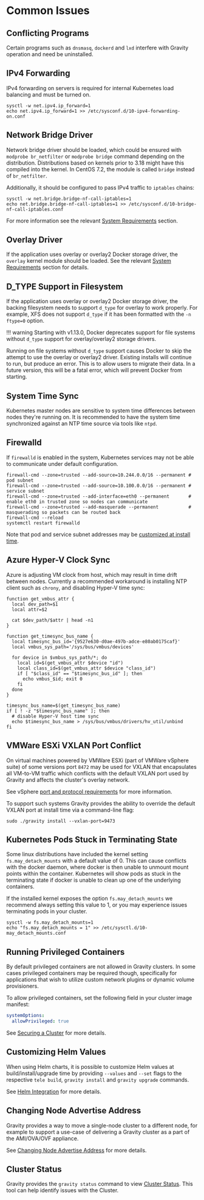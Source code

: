 # Common Issues

## Conflicting Programs

Certain programs such as `dnsmasq`, `dockerd` and `lxd` interfere with Gravity operation and need be uninstalled.

## IPv4 Forwarding

IPv4 forwarding on servers is required for internal Kubernetes load balancing and must be turned on.

```bsh
sysctl -w net.ipv4.ip_forward=1
echo net.ipv4.ip_forward=1 >> /etc/sysconf.d/10-ipv4-forwarding-on.conf
```

## Network Bridge Driver

Network bridge driver should be loaded, which could be ensured with `modprobe br_netfilter` or `modprobe bridge` command depending on the distribution.
Distributions based on kernels prior to 3.18 might have this compiled into the kernel.
In CentOS 7.2, the module is called `bridge` instead of `br_netfilter`.

Additionally, it should be configured to pass IPv4 traffic to `iptables` chains:

```bsh
sysctl -w net.bridge.bridge-nf-call-iptables=1
echo net.bridge.bridge-nf-call-iptables=1 >> /etc/sysconf.d/10-bridge-nf-call-iptables.conf
```

For more information see the relevant [System Requirements](requirements.md#br_netfilter-module)
section.

## Overlay Driver

If the application uses overlay or overlay2 Docker storage driver, the
`overlay` kernel module should be loaded. See the relevant
[System Requirements](requirements.md#overlay-module) section for details.

## D_TYPE Support in Filesystem

If the application uses overlay or overlay2 Docker storage driver, the backing
filesystem needs to support `d_type` for overlay to work properly.
For example, XFS does not support `d_type` if it has been formatted with the
`-n ftype=0` option.

!!! warning
    Starting with v1.13.0, Docker deprecates support for file systems without `d_type`
    support for overlay/overlay2 storage drivers.

Running on file systems without `d_type` support causes Docker to skip the attempt
to use the overlay or overlay2 driver. Existing installs will continue to run,
but produce an error. This is to allow users to migrate their data.
In a future version, this will be a fatal error, which will prevent Docker from
starting.

## System Time Sync

Kubernetes master nodes are sensitive to system time differences between nodes they're running on. It is recommended to have the system time synchronized against an NTP time source via tools like `ntpd`.

##  Firewalld

If `firewalld` is enabled in the system, Kubernetes services may not be able to communicate under default configuration.

```bsh
firewall-cmd --zone=trusted --add-source=10.244.0.0/16 --permanent # pod subnet
firewall-cmd --zone=trusted --add-source=10.100.0.0/16 --permanent # service subnet
firewall-cmd --zone=trusted --add-interface=eth0 --permanent       # enable eth0 in trusted zone so nodes can communicate
firewall-cmd --zone=trusted --add-masquerade --permanent           # masquerading so packets can be routed back
firewall-cmd --reload
systemctl restart firewalld
```

Note that pod and service subnet addresses may be [customized at install time](installation.md).

## Azure Hyper-V Clock Sync

Azure is adjusting VM clock from host, which may result in time drift between nodes.
Currently a recommended workaround is installing NTP client such as `chrony`, and disabling Hyper-V time sync:

```
function get_vmbus_attr {
  local dev_path=$1
  local attr=$2

  cat $dev_path/$attr | head -n1
}

function get_timesync_bus_name {
  local timesync_bus_id='{9527e630-d0ae-497b-adce-e80ab0175caf}'
  local vmbus_sys_path='/sys/bus/vmbus/devices'

  for device in $vmbus_sys_path/*; do
    local id=$(get_vmbus_attr $device "id")
    local class_id=$(get_vmbus_attr $device "class_id")
    if [ "$class_id" == "$timesync_bus_id" ]; then
      echo vmbus_$id; exit 0
    fi
  done
}

timesync_bus_name=$(get_timesync_bus_name)
if [ ! -z "$timesync_bus_name" ]; then
  # disable Hyper-V host time sync
  echo $timesync_bus_name > /sys/bus/vmbus/drivers/hv_util/unbind
fi
```

## VMWare ESXi VXLAN Port Conflict

On virtual machines powered by VMWare ESXi (part of VMWare vSphere suite) of
some versions port `8472` may be used for VXLAN that encapsulates all VM-to-VM
traffic which conflicts with the default VXLAN port used by Gravity and affects
the cluster's overlay network.

See vSphere [port and protocol requirements](https://docs.vmware.com/en/VMware-NSX-Data-Center-for-vSphere/6.4/com.vmware.nsx.install.doc/GUID-E7C4E61C-1F36-457C-ACC5-EAF955C46E8B.html)
for more information.

To support such systems Gravity provides the ability to override the default
VXLAN port at install time via a command-line flag:

```shell
sudo ./gravity install --vxlan-port=9473
```

## Kubernetes Pods Stuck in Terminating State

Some linux distributions have included the kernel setting `fs.may_detach_mounts` with a default value of 0. This can cause conflicts with the docker daemon, where docker is then unable to unmount mount points within the container. Kubernetes will show pods as stuck in the terminating state if docker is unable to clean up one of the underlying containers.

If the installed kernel exposes the option `fs.may_detach_mounts` we recommend always setting this value to 1, or you may experience issues terminating pods in your cluster.

```shell
sysctl -w fs.may_detach_mounts=1
echo "fs.may_detach_mounts = 1" >> /etc/sysctl.d/10-may_detach_mounts.conf
```

## Running Privileged Containers

By default privileged containers are not allowed in Gravity clusters. In some
cases privileged containers may be required though, specifically for applications
that wish to utilize custom network plugins or dynamic volume provisioners.

To allow privileged containers, set the following field in your cluster image
manifest:

```yaml
systemOptions:
  allowPrivileged: true
```

See [Securing a Cluster](cluster.md#securing-a-cluster) for more details.

## Customizing Helm Values

When using Helm charts, it is possible to customize Helm values at
build/install/upgrade time by providing `--values` and `--set` flags to
the respective `tele build`, `gravity install` and `gravity upgrade`
commands.

See [Helm Integration](pack.md#helm-integration) for more details.

## Changing Node Advertise Address

Gravity provides a way to move a single-node cluster to a different node, for
example to support a use-case of delivering a Gravity cluster as a part of the
AMI/OVA/OVF appliance.

See [Changing Node Advertise Address](cluster.md#changing-node-advertise-address) for more details.

## Cluster Status

Gravity provides the `gravity status` command to view [Cluster Status](cluster.md#cluster-status).
This tool can help identify issues with the Cluster.

